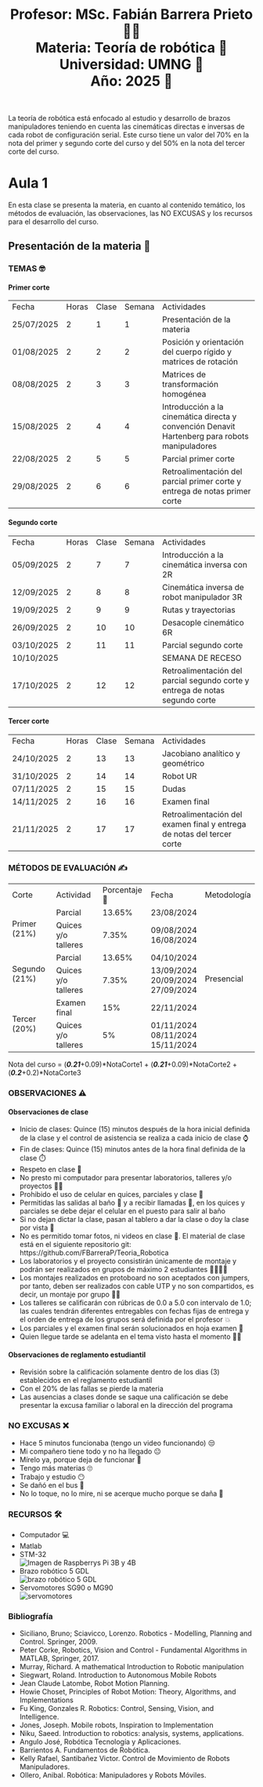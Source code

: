 <h1 align="center">Profesor: MSc. Fabián Barrera Prieto 👨‍🏫<br>
Materia: Teoría de robótica 🦾<br>
Universidad: UMNG 🏫<br>
Año: 2025 📅</h1><br>

La teoría de robótica está enfocado al estudio y desarrollo de brazos manipuladores teniendo en cuenta las cinemáticas directas e inversas de cada robot de configuración serial. Este curso tiene un valor del 70% en la nota del primer y segundo corte del curso y del 50% en la nota del tercer corte del curso.

<h1>Aula 1</h1>

En esta clase se presenta la materia, en cuanto al contenido temático, los métodos de evaluación, las observaciones, las NO EXCUSAS y los recursos para el desarrollo del curso.

<h2>Presentación de la materia 🚀</h2>

<h3>TEMAS 🤓</h3>

<h4>Primer corte</h4>

<table>
	<tr>
		<td>Fecha</td> <td>Horas</td> <td>Clase</td> <td>Semana</td> <td>Actividades</td>
	</tr>
	<tr>
		<td>25/07/2025</td> <td>2</td> <td>1</td> <td>1</td> <td>Presentación de la materia</td>
	</tr>
	<tr>
		<td>01/08/2025</td> <td>2</td> <td>2</td> <td>2</td> <td>Posición y orientación del cuerpo rígido y matrices de rotación</td>
	</tr>
	<tr>
		<td>08/08/2025</td> <td>2</td> <td>3</td> <td>3</td> <td>Matrices de transformación homogénea</td>
	</tr>
	<tr>
		<td>15/08/2025</td> <td>2</td> <td>4</td> <td>4</td> <td>Introducción a la cinemática directa y convención Denavit Hartenberg para robots manipuladores</td>
	</tr>
	<tr>
		<td>22/08/2025</td> <td>2</td> <td>5</td> <td>5</td> <td>Parcial primer corte</td>
	</tr><!--semana de parciales del primer corte-->
	<tr>
		<td>29/08/2025</td> <td>2</td> <td>6</td> <td>6</td> <td>Retroalimentación del parcial primer corte y entrega de notas primer corte</td>
	</tr><!--última semana de registro de notas del primer corte-->
</table>

<h4>Segundo corte</h4>

<table>
	<tr>
		<td>Fecha</td> <td>Horas</td> <td>Clase</td> <td>Semana</td> <td>Actividades</td>
	</tr>
	<tr>
		<td>05/09/2025</td> <td>2</td> <td>7</td> <td>7</td> <td>Introducción a la cinemática inversa con 2R</td>
	</tr>
	<tr>
		<td>12/09/2025</td> <td>2</td> <td>8</td> <td>8</td> <td>Cinemática inversa de robot manipulador 3R</td>
	</tr>
	<tr>
		<td>19/09/2025</td> <td>2</td> <td>9</td> <td>9</td> <td>Rutas y trayectorias</td>
	</tr>
	<tr>
		<td>26/09/2025</td> <td>2</td> <td>10</td> <td>10</td> <td>Desacople cinemático 6R</td>
	</tr>
	<tr>
		<td>03/10/2025</td> <td>2</td> <td>11</td> <td>11</td> <td>Parcial segundo corte</td>
	</tr>
	<tr>
		<td>10/10/2025</td> <td></td> <td></td> <td></td> <td>SEMANA DE RECESO</td>
	</tr><!--semana de parciales del segundo corte-->
	<tr>
		<td>17/10/2025</td> <td>2</td> <td>12</td> <td>12</td> <td>Retroalimentación del parcial segundo corte y entrega de notas segundo corte</td>
	</tr><!--última semana de registro de notas del primer corte-->
</table>

<h4>Tercer corte</h4>

<table>
	<tr>
		<td>Fecha</td> <td>Horas</td> <td>Clase</td> <td>Semana</td> <td>Actividades</td>
	</tr>
	<tr>
		<td>24/10/2025</td> <td>2</td> <td>13</td> <td>13</td> <td>Jacobiano analítico y geométrico</td>
	</tr>
	<tr>
		<td>31/10/2025</td> <td>2</td> <td>14</td> <td>14</td> <td>Robot UR</td>
	</tr>
	<tr>
		<td>07/11/2025</td> <td>2</td> <td>15</td> <td>15</td> <td>Dudas</td>
	</tr>
	<tr>
		<td>14/11/2025</td> <td>2</td> <td>16</td> <td>16</td> <td>Examen final</td>
	</tr><!--Finalización de clases-->
	<tr>
		<td>21/11/2025</td> <td>2</td> <td>17</td> <td>17</td> <td>Retroalimentación del examen final y entrega de notas del tercer corte</td>
	</tr>
</table>

<h3>MÉTODOS DE EVALUACIÓN ✍️</h3>

<table>
	<tr>
		<td>Corte</td>
		<td>Actividad</td>
		<td>Porcentaje 💯</td>
		<td>Fecha</td>
		<td>Metodología</td>
	</tr>
	<tr>
		<td rowspan="2">Primer (21%)</td>
		<td>Parcial</td>
		<td>13.65%</td>
		<td>23/08/2024</td>
		<td rowspan="7">Presencial</td>
	</tr>
	<tr>
		<td>Quices y/o talleres</td>
		<td>7.35%</td>
		<td>09/08/2024<br>16/08/2024</td>
	</tr>
	<tr>
		<td rowspan="2">Segundo (21%)</td>
		<td>Parcial</td>
		<td>13.65%</td>
		<td>04/10/2024</td>
	</tr>
	<tr>
		<td>Quices y/o talleres</td>
		<td>7.35%</td>
		<td>13/09/2024<br>20/09/2024<br>27/09/2024</td>
	</tr>
	<tr>
		<td rowspan="3">Tercer (20%)</td>
		<td>Examen final</td>
		<td>15%</td>
		<td>22/11/2024</td>
	</tr>
	<tr>
		<td>Quices y/o talleres</td>
		<td>5%</td>
		<td>01/11/2024<br>08/11/2024<br>15/11/2024</td>
	</tr>
</table>

Nota del curso = (***0.21***+0.09)*NotaCorte1 + (***0.21***+0.09)*NotaCorte2 + (***0.2***+0.2)*NotaCorte3

<h3>OBSERVACIONES ⚠️</h3>

<h4>Observaciones de clase</h4>
	<ul>
		<li> Inicio de clases: Quince (15) minutos después de la hora inicial definida de la clase y el control de asistencia se realiza a cada inicio de clase ⌚</li>
		<li> Fin de clases: Quince (15) minutos antes de la hora final definida de la clase ⏱️</li>
		<li> Respeto en clase 🤝</li>
		<li> No presto mi computador para presentar laboratorios, talleres y/o proyectos 🤦‍♂️</li>
		<li> Prohibido el uso de celular en quices, parciales y clase 📵</li>
		<li> Permitidas las salidas al baño 🚻 y a recibir llamadas 📲, en los quices y parciales se debe dejar el celular en el puesto para salir al baño</li>
		<li> Si no dejan dictar la clase, pasan al tablero a dar la clase o doy la clase por vista 😤</li>
		<li> No es permitido tomar fotos, ni videos en clase 📵. El material de clase está en el siguiente repositorio git: https://github.com/FBarreraP/Teoria_Robotica </li>
		<li> Los laboratorios y el proyecto consistirán únicamente de montaje y podrán ser realizados en grupos de máximo 2 estudiantes 🧍‍♂️🧍‍♀️</li>
		<li> Los montajes realizados en protoboard no son aceptados con jumpers, por tanto, deben ser realizados con cable UTP y no son compartidos, es decir, un montaje por grupo 🤷‍♂️</li>
		<li> Los talleres se calificarán con rúbricas de 0.0 a 5.0 con intervalo de 1.0; las cuales tendrán diferentes entregables con fechas fijas de entrega y el orden de entrega de los grupos será definida por el profesor 💥</li> 
		<li> Los parciales y el examen final serán solucionados en hoja examen 📄</li> 
		<li> Quien llegue tarde se adelanta en el tema visto hasta el momento 🏃‍♂️</li> 
	</ul>

<h4>Observaciones de reglamento estudiantil</h4>
<ul>
	<li> Revisión sobre la calificación solamente dentro de los dias (3) establecidos en el reglamento estudiantil </li>
	<li> Con el 20% de las fallas se pierde la materia</li>
	<li> Las ausencias a clases donde se saque una calificación se debe presentar la excusa familiar o laboral en la dirección del programa</li>
</ul>

<h3>NO EXCUSAS ❌</h3>

<ul>
	<li> Hace 5 minutos funcionaba (tengo un video funcionando) 😒</li>
	<li> Mi compañero tiene todo y no ha llegado 😐</li>
	<li> Mírelo ya, porque deja de funcionar 🤨</li>
	<li> Tengo más materias 🙄</li>
	<li> Trabajo y estudio 😶</li>
	<li> Se dañó en el bus 🤔</li>
	<li> No lo toque, no lo mire, ni se acerque mucho porque se daña 🤨</li>
</ul>

<h3>RECURSOS 🛠️</h3>

<ul>
	<li> Computador 💻</li>
	<li> Matlab</li>
	<li> STM-32</li>
	<img src="Imagenes/image.png" alt="Imagen de Raspberrys Pi 3B y 4B" caption="Hola"/>
	<!--
	<li> Plataforma diferencial</li>
    <img src="https://down-id.img.susercontent.com/file/4707898d5ce46da11955f0269f3f5468" alt="plataforma diferencial" caption="Hola"/>
	<li> Motoreductor DC</li>
    <img src="https://static.wixstatic.com/media/d96bda_8b8831ef4e0541c1839ac31ecdd8241e~mv2.png/v1/fill/w_480,h_480,al_c,q_85,usm_0.66_1.00_0.01,enc_auto/d96bda_8b8831ef4e0541c1839ac31ecdd8241e~mv2.png" alt="motoreductor" caption="Hola"/>
	<img src="https://3dbots.co/wp-content/uploads/2023/05/LUXURY-TIRE.jpg" alt="motoreductor" caption="Hola"/>
	-->
	<li> Brazo robótico 5 GDL</li>
	<img src="Imagenes/image-1.png" alt="brazo robótico 5 GDL" caption="Hola"/>
	<li> Servomotores SG90 o MG90</li>
    <img src="Imagenes/image-2.png" alt="servomotores" caption="Hola"/>
</ul>

<h3>Bibliografía </h3>

<ul>
	<li> Siciliano, Bruno; Sciavicco, Lorenzo. Robotics - Modelling, Planning and Control. Springer, 2009.</li> 
	<li> Peter Corke, Robotics, Vision and Control - Fundamental Algorithms in MATLAB, Springer, 2017.</li>
	<li> Murray, Richard. A mathematical Introduction to Robotic manipulation</li>
	<li> Siegwart, Roland. Introduction to Autonomous Mobile Robots</li>
	<li> Jean Claude Latombe, Robot Motion Planning.</li>
	<li> Howie Choset, Principles of Robot Motion: Theory, Algorithms, and Implementations</li>
	<li> Fu King, Gonzales R. Robotics: Control, Sensing, Vision, and Intelligence.</li>
	<li> Jones, Joseph. Mobile robots, Inspiration to Implementation</li>
	<li> Niku, Saeed. Introduction to robotics: analysis, systems, applications.</li>
	<li> Angulo José, Robótica Tecnología y Aplicaciones.</li>
	<li> Barrientos A. Fundamentos de Robótica.</li>
	<li> Kelly Rafael, Santibañez Victor. Control de Movimiento de Robots Manipuladores.</li>
	<li> Ollero, Anibal. Robótica: Manipuladores y Robots Móviles.</li>
</ul>
